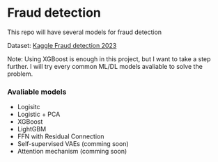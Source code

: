 # Fraud detection

This repo will have several models for fraud detection

Dataset: [Kaggle Fraud detection 2023](https://www.kaggle.com/datasets/nelgiriyewithana/credit-card-fraud-detection-dataset-2023)

Note: Using XGBoost is enough in this project, but I want to take a step further. I will try every common ML/DL models avaliable to solve the problem.

### Avaliable models

* Logisitc
* Logistic + PCA
* XGBoost
* LightGBM
* FFN with Residual Connection
* Self-supervised VAEs (comming soon)
* Attention mechanism (comming soon)
